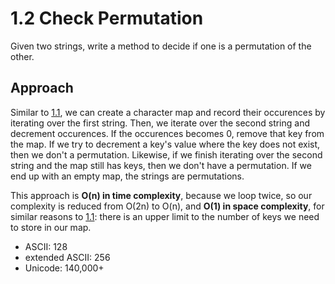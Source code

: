 # 1.2 Check Permutation

Given two strings, write a method to decide if one is a permutation of the other.

## Approach

Similar to [1.1](#), we can create a character map and record their occurences by iterating over the first string. Then, we iterate over the second string and decrement occurences. If the occurences becomes 0, remove that key from the map. If we try to decrement a key's value where the key does not exist, then we don't a permutation. Likewise, if we finish iterating over the second string and the map still has keys, then we don't have a permutation. If we end up with an empty map, the strings are permutations.

This approach is **O(n) in time complexity**, because we loop twice, so our complexity is reduced from O(2n) to O(n), and **O(1) in space complexity**, for similar reasons to [1.1](#): there is an upper limit to the number of keys we need to store in our map.

-   ASCII: 128
-   extended ASCII: 256
-   Unicode: 140,000+
